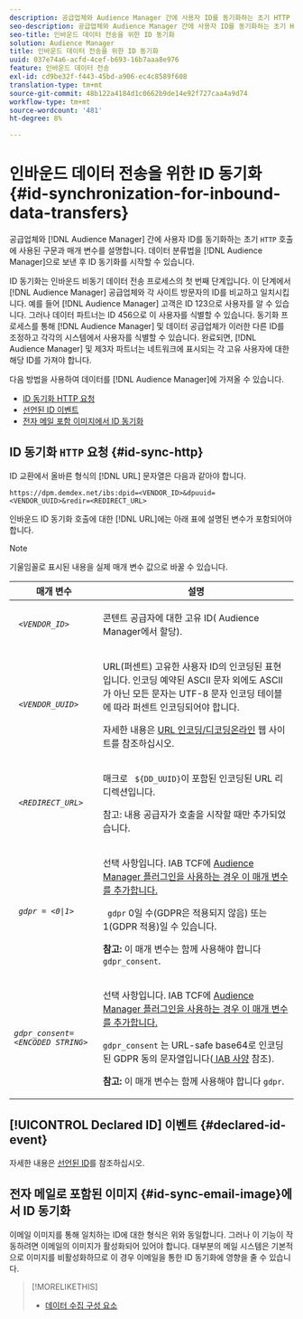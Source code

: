 ```yaml
---
description: 공급업체와 Audience Manager 간에 사용자 ID를 동기화하는 초기 HTTP 호출에 사용되는 구문과 매개 변수를 설명합니다. 데이터 분류법을 Audience Manager으로 보낸 후 ID 동기화를 시작할 수 있습니다.
seo-description: 공급업체와 Audience Manager 간에 사용자 ID를 동기화하는 초기 HTTP 호출에 사용되는 구문과 매개 변수를 설명합니다. 데이터 분류법을 Audience Manager으로 보낸 후 ID 동기화를 시작할 수 있습니다.
seo-title: 인바운드 데이터 전송을 위한 ID 동기화
solution: Audience Manager
title: 인바운드 데이터 전송을 위한 ID 동기화
uuid: 037e74a6-acfd-4cef-b693-16b7aaa8e976
feature: 인바운드 데이터 전송
exl-id: cd9be32f-f443-45bd-a906-ec4c8589f608
translation-type: tm+mt
source-git-commit: 48b122a4184d1c0662b9de14e92f727caa4a9d74
workflow-type: tm+mt
source-wordcount: '481'
ht-degree: 8%

---
```


# 인바운드 데이터 전송을 위한 ID 동기화 {#id-synchronization-for-inbound-data-transfers}

공급업체와 [!DNL Audience Manager] 간에 사용자 ID를 동기화하는 초기 `HTTP` 호출에 사용된 구문과 매개 변수를 설명합니다. 데이터 분류법을 [!DNL Audience Manager]으로 보낸 후 ID 동기화를 시작할 수 있습니다.

ID 동기화는 인바운드 비동기 데이터 전송 프로세스의 첫 번째 단계입니다. 이 단계에서 [!DNL Audience Manager] 공급업체와 각 사이트 방문자의 ID를 비교하고 일치시킵니다. 예를 들어 [!DNL Audience Manager] 고객은 ID 123으로 사용자를 알 수 있습니다. 그러나 데이터 파트너는 ID 456으로 이 사용자를 식별할 수 있습니다. 동기화 프로세스를 통해 [!DNL Audience Manager] 및 데이터 공급업체가 이러한 다른 ID를 조정하고 각각의 시스템에서 사용자를 식별할 수 있습니다. 완료되면, [!DNL Audience Manager] 및 제3자 파트너는 네트워크에 표시되는 각 고유 사용자에 대한 해당 ID를 가져야 합니다.

다음 방법을 사용하여 데이터를 [!DNL Audience Manager]에 가져올 수 있습니다.

* [ID 동기화 HTTP 요청](../../../integration/sending-audience-data/batch-data-transfer-explained/id-sync-http.md#id-sync-http)
* [선언된 ID 이벤트](../../../integration/sending-audience-data/batch-data-transfer-explained/id-sync-http.md#declared-id-event)
* [전자 메일 포함 이미지에서 ID 동기화](../../../integration/sending-audience-data/batch-data-transfer-explained/id-sync-http.md#id-sync-email-image)

## ID 동기화 `HTTP` 요청 {#id-sync-http}

ID 교환에서 올바른 형식의 [!DNL URL] 문자열은 다음과 같아야 합니다.

```
https://dpm.demdex.net/ibs:dpid=<VENDOR_ID>&dpuuid=<VENDOR_UUID>&redir=<REDIRECT_URL>
```

인바운드 ID 동기화 호출에 대한 [!DNL URL]에는 아래 표에 설명된 변수가 포함되어야 합니다.

>[!NOTE]
>
>기울임꼴로 표시된 내용을 실제 매개 변수 값으로 바꿀 수 있습니다.

<table id="table_EB9F4246E2A34ABB8ED06EA458EB186F"> 
 <thead> 
  <tr> 
   <th colname="col1" class="entry"> 매개 변수 </th> 
   <th colname="col2" class="entry"> 설명 </th> 
  </tr> 
 </thead>
 <tbody> 
  <tr> 
   <td colname="col1"> <code> <i>&lt;VENDOR_ID&gt;</i> </code> </td> 
   <td colname="col2"> <p>콘텐트 공급자에 대한 고유 ID(<span class="keyword"> Audience Manager</span>에서 할당). </p> </td> 
  </tr> 
  <tr> 
   <td colname="col1"> <code> <i>&lt;VENDOR_UUID&gt;</i> </code> </td> 
   <td colname="col2"> <p>URL(퍼센트) 고유한 사용자 ID의 인코딩된 표현입니다. 인코딩 예약된 ASCII 문자 외에도 ASCII가 아닌 모든 문자는 UTF-8 문자 인코딩 테이블에 따라 퍼센트 인코딩되어야 합니다. </p> <p>자세한 내용은 <a href="https://www.url-encode-decode.com" format="http" scope="external"> URL 인코딩/디코딩온라인</a> 웹 사이트를 참조하십시오. </p> </td> 
  </tr> 
  <tr> 
   <td colname="col1"> <code> <i>&lt;REDIRECT_URL&gt;</i> </code> </td> 
   <td colname="col2"> <p>매크로 <code> ${DD_UUID}</code>이 포함된 인코딩된 URL 리디렉션입니다. </p> <p>참고: 내용 공급자가 호출을 시작할 때만 추가되었습니다. </p> </td> 
  </tr> 
  <tr> 
   <td colname="col1"> <code> <i>gdpr = &lt;0|1&gt;</i> </code> </td> 
   <td colname="col2"> <p>선택 사항입니다. IAB TCF에 <a href="../../../overview/data-security-and-privacy/aam-iab-plugin.md">Audience Manager 플러그인을 사용하는 경우 이 매개 변수를 추가합니다.</a></p> <p><code> gdpr</code> 0일 수(GDPR은 적용되지 않음) 또는 1(GDPR 적용)일 수 있습니다. </p> <p> <b>참고: </b> 이 매개 변수는 함께 사용해야 합니다 <code>gdpr_consent</code>.</p></td> 
  </tr> 
  <tr> 
   <td colname="col1"> <code><i>gdpr_consent=&lt;ENCODED STRING&gt;</i> </code> </td> 
   <td colname="col2"> <p>선택 사항입니다. IAB TCF에 <a href="../../../overview/data-security-and-privacy/aam-iab-plugin.md">Audience Manager 플러그인을 사용하는 경우 이 매개 변수를 추가합니다.</a></p> <p><code>gdpr_consent</code> 는 URL-safe base64로 인코딩된 GDPR 동의 문자열입니다(<a href="https://github.com/InteractiveAdvertisingBureau/GDPR-Transparency-and-Consent-Framework/blob/master/URL-based%20Consent%20Passing_%20Framework%20Guidance.md#specifications" format="http" scope="external"> IAB 사양</a> 참조). </p> <p> <b>참고: </b> 이 매개 변수는 함께 사용해야 합니다 <code>gdpr</code>.</p> </td> 
  </tr> 
 </tbody> 
</table>

## [!UICONTROL Declared ID] 이벤트 {#declared-id-event}

자세한 내용은 [선언된 ID](../../../features/declared-ids.md)를 참조하십시오.

## 전자 메일로 포함된 이미지 {#id-sync-email-image}에서 ID 동기화

이메일 이미지를 통해 일치하는 ID에 대한 형식은 위와 동일합니다. 그러나 이 기능이 작동하려면 이메일의 이미지가 활성화되어 있어야 합니다. 대부분의 메일 시스템은 기본적으로 이미지를 비활성화하므로 이 경우 이메일을 통한 ID 동기화에 영향을 줄 수 있습니다.

>[!MORELIKETHIS]
>
>* [데이터 수집 구성 요소](../../../reference/system-components/components-data-collection.md)

